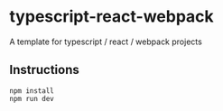 # typescript-react-webpack
A template for typescript / react / webpack projects

## Instructions 
```
npm install
npm run dev
```
